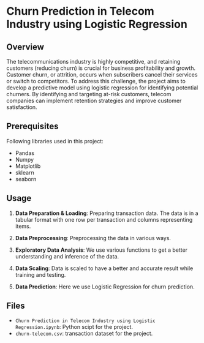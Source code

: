 # Churn Prediction in Telecom Industry using Logistic Regression


## Overview

The telecommunications industry is highly competitive, and retaining customers (reducing churn) is crucial for business profitability and growth. Customer churn, or attrition, occurs when subscribers cancel their services or switch to competitors. To address this challenge, the project aims to develop a predictive model using logistic regression for identifying potential churners. By identifying and targeting at-risk customers, telecom companies can implement retention strategies and improve customer satisfaction.

## Prerequisites

Following libraries used in this project:

- Pandas
- Numpy 
- Matplotlib
- sklearn
- seaborn

## Usage

1. **Data Preparation & Loading**: Preparing transaction data. The data is  in a tabular format with one row per transaction and columns representing items.

2. **Data Preprocessing**: Preprocessing the data in various ways.

3. **Exploratory Data Analysis**: We use various functions to get a better understanding and inference of the data.
   
4. **Data Scaling**: Data is scaled to have a better and accurate result while training and testing.
   
5. **Data Prediction**: Here we use Logistic Regression for churn prediction.


## Files

- `Churn Prediction in Telecom Industry using Logistic Regression.ipynb`: Python scipt for the project.
- `churn-telecom.csv`:  transaction dataset for the project.


